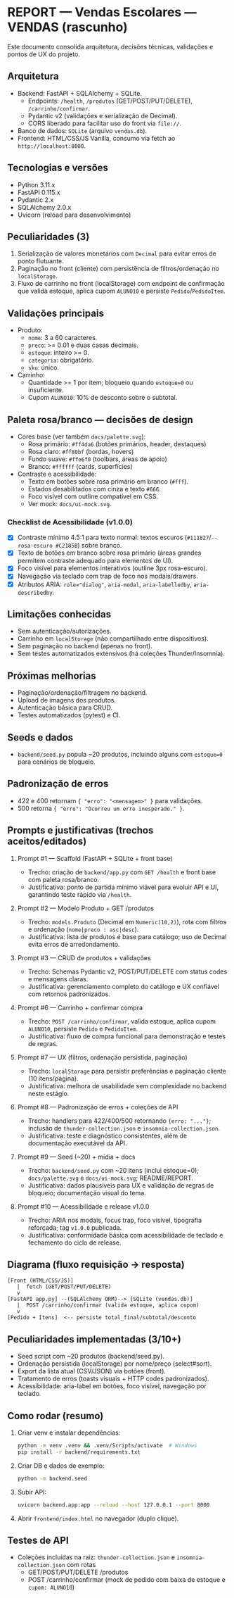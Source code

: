 # REPORT — Vendas Escolares — VENDAS (rascunho)

Este documento consolida arquitetura, decisões técnicas, validações e pontos de UX do projeto.

## Arquitetura
- Backend: FastAPI + SQLAlchemy + SQLite.
	- Endpoints: `/health`, `/produtos` (GET/POST/PUT/DELETE), `/carrinho/confirmar`.
	- Pydantic v2 (validações e serialização de Decimal).
	- CORS liberado para facilitar uso do front via `file://`.
- Banco de dados: `SQLite` (arquivo `vendas.db`).
- Frontend: HTML/CSS/JS Vanilla, consumo via fetch ao `http://localhost:8000`.

## Tecnologias e versões
- Python 3.11.x
- FastAPI 0.115.x
- Pydantic 2.x
- SQLAlchemy 2.0.x
- Uvicorn (reload para desenvolvimento)

## Peculiaridades (3)
1) Serialização de valores monetários com `Decimal` para evitar erros de ponto flutuante.
2) Paginação no front (cliente) com persistência de filtros/ordenação no `localStorage`.
3) Fluxo de carrinho no front (localStorage) com endpoint de confirmação que valida estoque, aplica cupom `ALUNO10` e persiste `Pedido`/`PedidoItem`.

## Validações principais
- Produto:
	- `nome`: 3 a 60 caracteres.
	- `preco`: >= 0.01 e duas casas decimais.
	- `estoque`: inteiro >= 0.
	- `categoria`: obrigatório.
	- `sku`: único.
- Carrinho:
	- Quantidade >= 1 por item; bloqueio quando `estoque=0` ou insuficiente.
	- Cupom `ALUNO10`: 10% de desconto sobre o subtotal.

## Paleta rosa/branco — decisões de design
- Cores base (ver também `docs/palette.svg`):
	- Rosa primário: `#ff4da6` (botões primários, header, destaques)
	- Rosa claro: `#ff80bf` (bordas, hovers)
	- Fundo suave: `#ffe6f0` (toolbars, áreas de apoio)
	- Branco: `#ffffff` (cards, superfícies)
- Contraste e acessibilidade:
	- Texto em botões sobre rosa primário em branco (`#fff`).
	- Estados desabilitados com cinza e texto `#666`.
	- Foco visível com outline compatível em CSS.
	- Ver mock: `docs/ui-mock.svg`.

### Checklist de Acessibilidade (v1.0.0)
- [x] Contraste mínimo 4.5:1 para texto normal: textos escuros (`#111827`/`--rosa-escuro #C2185B`) sobre branco.
- [x] Texto de botões em branco sobre rosa primário (áreas grandes permitem contraste adequado para elementos de UI).
- [x] Foco visível para elementos interativos (outline 3px rosa-escuro).
- [x] Navegação via teclado com trap de foco nos modais/drawers.
- [x] Atributos ARIA: `role="dialog"`, `aria-modal`, `aria-labelledby`, `aria-describedby`.

## Limitações conhecidas
- Sem autenticação/autorizações.
- Carrinho em `localStorage` (não compartilhado entre dispositivos).
- Sem paginação no backend (apenas no front).
- Sem testes automatizados extensivos (há coleções Thunder/Insomnia).

## Próximas melhorias
- Paginação/ordenação/filtragem no backend.
- Upload de imagens dos produtos.
- Autenticação básica para CRUD.
- Testes automatizados (pytest) e CI.

## Seeds e dados
- `backend/seed.py` popula ~20 produtos, incluindo alguns com `estoque=0` para cenários de bloqueio.

## Padronização de erros
- 422 e 400 retornam `{ "erro": "<mensagem>" }` para validações.
- 500 retorna `{ "erro": "Ocorreu um erro inesperado." }`.

## Prompts e justificativas (trechos aceitos/editados)

1) Prompt #1 — Scaffold (FastAPI + SQLite + front base)
	- Trecho: criação de `backend/app.py` com `GET /health` e front base com paleta rosa/branco.
	- Justificativa: ponto de partida mínimo viável para evoluir API e UI, garantindo teste rápido via `/health`.

2) Prompt #2 — Modelo Produto + GET /produtos
	- Trecho: `models.Produto` (Decimal em `Numeric(10,2)`), rota com filtros e ordenação (`nome|preco : asc|desc`).
	- Justificativa: lista de produtos é base para catálogo; uso de Decimal evita erros de arredondamento.

3) Prompt #3 — CRUD de produtos + validações
	- Trecho: Schemas Pydantic v2, POST/PUT/DELETE com status codes e mensagens claras.
	- Justificativa: gerenciamento completo do catálogo e UX confiável com retornos padronizados.

4) Prompt #6 — Carrinho + confirmar compra
	- Trecho: `POST /carrinho/confirmar`, valida estoque, aplica cupom `ALUNO10`, persiste `Pedido` e `PedidoItem`.
	- Justificativa: fluxo de compra funcional para demonstração e testes de regras.

5) Prompt #7 — UX (filtros, ordenação persistida, paginação)
	- Trecho: `localStorage` para persistir preferências e paginação cliente (10 itens/página).
	- Justificativa: melhora de usabilidade sem complexidade no backend neste estágio.

6) Prompt #8 — Padronização de erros + coleções de API
	- Trecho: handlers para 422/400/500 retornando `{erro: "..."}`; inclusão de `thunder-collection.json` e `insomnia-collection.json`.
	- Justificativa: teste e diagnóstico consistentes, além de documentação executável da API.

7) Prompt #9 — Seed (~20) + mídia + docs
	- Trecho: `backend/seed.py` com ~20 itens (inclui estoque=0); `docs/palette.svg` e `docs/ui-mock.svg`; README/REPORT.
	- Justificativa: dados plausíveis para UX e validação de regras de bloqueio; documentação visual do tema.

8) Prompt #10 — Acessibilidade e release v1.0.0
	- Trecho: ARIA nos modais, focus trap, foco visível, tipografia reforçada; tag `v1.0.0` publicada.
	- Justificativa: conformidade básica com acessibilidade de teclado e fechamento do ciclo de release.


## Diagrama (fluxo requisição → resposta)

```text
[Front (HTML/CSS/JS)]
   |  fetch (GET/POST/PUT/DELETE)
   v
[FastAPI app.py] --(SQLAlchemy ORM)--> [SQLite (vendas.db)]
   |  POST /carrinho/confirmar (valida estoque, aplica cupom)
   v
[Pedido + Itens]  <-- persiste total_final/subtotal/desconto
```


## Peculiaridades implementadas (3/10+)
- Seed script com ~20 produtos (backend/seed.py).
- Ordenação persistida (localStorage) por nome/preço (select#sort).
- Export da lista atual (CSV/JSON) via botões (front).
- Tratamento de erros (toasts visuais + HTTP codes padronizados).
- Acessibilidade: aria-label em botões, foco visível, navegação por teclado.

## Como rodar (resumo)
1. Criar venv e instalar dependências:
   ```bash
   python -m venv .venv && .venv/Scripts/activate  # Windows
   pip install -r backend/requirements.txt
   ```
2. Criar DB e dados de exemplo:
   ```bash
   python -m backend.seed
   ```
3. Subir API:
   ```bash
   uvicorn backend.app:app --reload --host 127.0.0.1 --port 8000
   ```
4. Abrir `frontend/index.html` no navegador (duplo clique).

## Testes de API
- Coleções incluídas na raiz: `thunder-collection.json` e `insomnia-collection.json` com rotas
  - GET/POST/PUT/DELETE /produtos
  - POST /carrinho/confirmar (mock de pedido com baixa de estoque e `cupom: ALUNO10`)

